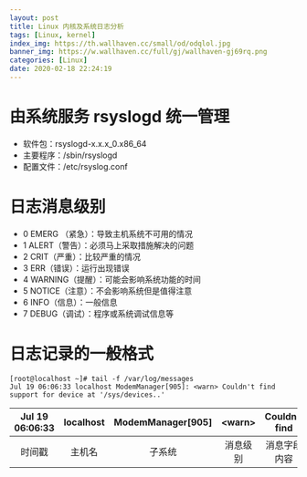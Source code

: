 ```yaml
---
layout: post
title: Linux 内核及系统日志分析
tags: [Linux, kernel]
index_img: https://th.wallhaven.cc/small/od/odqlol.jpg
banner_img: https://w.wallhaven.cc/full/gj/wallhaven-gj69rq.png
categories: [Linux]
date: 2020-02-18 22:24:19
---
```


# 由系统服务 rsyslogd 统一管理

* 软件包：rsyslogd-x.x.x_0.x86_64
* 主要程序：/sbin/rsyslogd
* 配置文件：/etc/rsyslog.conf

# 日志消息级别

* 0 EMERG （紧急）：导致主机系统不可用的情况
* 1 ALERT（警告）：必须马上采取措施解决的问题
* 2 CRIT（严重）：比较严重的情况
* 3 ERR（错误）：运行出现错误
* 4 WARNING（提醒）：可能会影响系统功能的时间
* 5 NOTICE（注意）：不会影响系统但是值得注意
* 6 INFO（信息）：一般信息
* 7 DEBUG（调试）：程序或系统调试信息等

# 日志记录的一般格式

```shell
[root@localhost ~]# tail -f /var/log/messages
Jul 19 06:06:33 localhost ModemManager[905]: <warn> Couldn't find support for device at '/sys/devices..'
```


| Jul 19 06:06:33 | localhost | ModemManager[905] | \<warn> | Couldn't find |
| :----:| :----: | :----: | :----:| :----: |
| 时间戳 | 主机名 | 子系统 |消息级别|消息字段内容|
